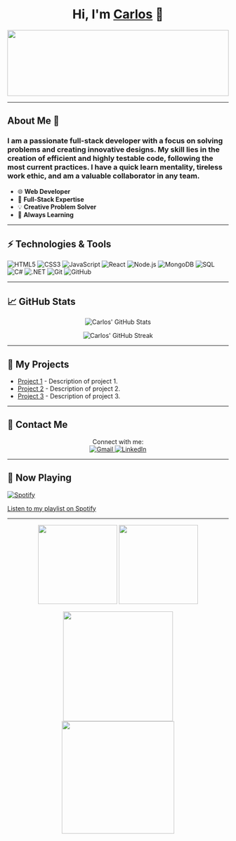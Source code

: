 <div align="center">
  <h1 align="center">Hi, I'm <a href="https://www.linkedin.com/in/carloszumbadocardenas/">Carlos</a> 👋</h1>
  <img src="https://media.giphy.com/media/QpVUMRUJGokfqXyfa1/giphy.gif" style="width: 100%; height: auto; max-height: 150px; object-fit: cover;">
</div>





---

## About Me 👀

### I am a passionate full-stack developer with a focus on solving problems and creating innovative designs. My skill lies in the creation of efficient and highly testable code, following the most current practices. I have a quick learn mentality, tireless work ethic, and am a valuable collaborator in any team.

- 🌐 **Web Developer**
- 💼 **Full-Stack Expertise**
- 💡 **Creative Problem Solver**
- 🚀 **Always Learning**

---

## ⚡ Technologies & Tools

![HTML5](https://img.shields.io/badge/-HTML5-333333?style=flat&logo=HTML5)
![CSS3](https://img.shields.io/badge/-CSS3-333333?style=flat&logo=CSS3&logoColor=1572B6)
![JavaScript](https://img.shields.io/badge/-JavaScript-333333?style=flat&logo=javascript)
![React](https://img.shields.io/badge/-React-333333?style=flat&logo=react)
![Node.js](https://img.shields.io/badge/-Node.js-333333?style=flat&logo=node.js)
![MongoDB](https://img.shields.io/badge/-MongoDB-333333?style=flat&logo=mongodb)
![SQL](https://img.shields.io/badge/-SQL-333333?style=flat&logo=postgresql)
![C#](https://img.shields.io/badge/-C%23-333333?style=flat&logo=c-sharp)
![.NET](https://img.shields.io/badge/-.NET-333333?style=flat&logo=dotnet)
![Git](https://img.shields.io/badge/-Git-333333?style=flat&logo=git)
![GitHub](https://img.shields.io/badge/-GitHub-333333?style=flat&logo=github)

---

## 📈 GitHub Stats

<p align="center">
  <img src="https://github-readme-stats.vercel.app/api?username=czumbado&show_icons=true&theme=radical" alt="Carlos' GitHub Stats" />
</p>

<p align="center">
  <img src="https://github-readme-streak-stats.herokuapp.com/?user=czumbado&theme=radical" alt="Carlos' GitHub Streak" />
</p>

---

## 🚀 My Projects

- [Project 1](https://github.com/czumbado/project1) - Description of project 1.
- [Project 2](https://github.com/czumbado/project2) - Description of project 2.
- [Project 3](https://github.com/czumbado/project3) - Description of project 3.

---

## 📧 Contact Me

<p align="center">
  Connect with me:
  <br/>
  <a href="mailto:carloszumbadocardenas@gmail.com" target="_blank">
    <img alt="Gmail" src="https://img.shields.io/badge/Gmail-carloszumbadocardenas@gmail.com-red?style=flat&logo=gmail">
  </a>
  <a href="https://www.linkedin.com/in/carloszumbadocardenas/" target="_blank">
    <img alt="LinkedIn" src="https://img.shields.io/badge/LinkedIn-carloszumbadocardenas-blue?style=flat&logo=linkedin">
  </a>
</p>

---

## 🎵 Now Playing

[![Spotify](https://upload.wikimedia.org/wikipedia/commons/6/6c/Spotify_logo_2015.svg)](https://open.spotify.com/playlist/37i9dQZF1DWWQRwui0ExPn?si=10729e79e1564b78)

[Listen to my playlist on Spotify](https://open.spotify.com/playlist/37i9dQZF1DWWQRwui0ExPn?si=10729e79e1564b78)



---

<p align="center">
  <img height="180em" src="https://github-readme-stats-eight-theta.vercel.app/api?username=czumbado&show_icons=true&theme=algolia&include_all_commits=true&count_private=true"/>
  <img height="180em" src="https://github-readme-stats-eight-theta.vercel.app/api/top-langs/?username=czumbado&layout=compact&langs_count=8&theme=algolia"/>
</p>



<p align="center">
  
  <img src="https://media.giphy.com/media/JIX9t2j0ZTN9S/giphy.gif" style="width: 250px; height: auto;">
  <img src="https://media.giphy.com/media/du3J3cXyzhj75IOgvA/giphy.gif" style="width: 256px; height: auto;">

</p>
